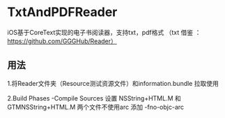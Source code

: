 # TxtAndPDFReader 

iOS基于CoreText实现的电子书阅读器，支持txt，pdf格式 （txt 借鉴 ：https://github.com/GGGHub/Reader）

## 用法

1.将Reader文件夹（Resource测试资源文件）和information.bundle 拉取使用

2.Build Phases -Compile Sources 设置 NSString+HTML.M 和 GTMNSString+HTML.M 两个文件不使用arc 添加 -fno-objc-arc 
